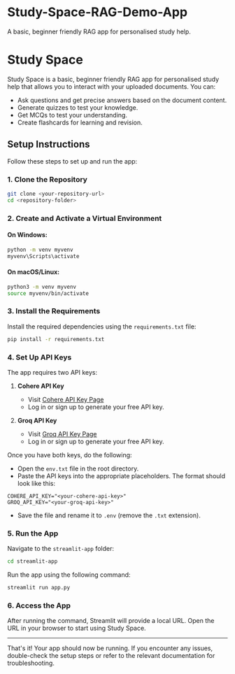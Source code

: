# Study-Space-RAG-Demo-App
A basic, beginner friendly RAG app for personalised study help.

# Study Space

Study Space is a basic, beginner friendly RAG app for personalised study help that allows you to interact with your uploaded documents. You can:

- Ask questions and get precise answers based on the document content.
- Generate quizzes to test your knowledge.
- Get MCQs to test your understanding.
- Create flashcards for learning and revision.

## Setup Instructions

Follow these steps to set up and run the app:

### 1. Clone the Repository

```bash
git clone <your-repository-url>
cd <repository-folder>
```

### 2. Create and Activate a Virtual Environment

#### On Windows:
```bash
python -m venv myvenv
myvenv\Scripts\activate
```

#### On macOS/Linux:
```bash
python3 -m venv myvenv
source myvenv/bin/activate
```

### 3. Install the Requirements

Install the required dependencies using the `requirements.txt` file:

```bash
pip install -r requirements.txt
```

### 4. Set Up API Keys

The app requires two API keys:

1. **Cohere API Key**
   - Visit [Cohere API Key Page](https://dashboard.cohere.com/api-keys)
   - Log in or sign up to generate your free API key.

2. **Groq API Key**
   - Visit [Groq API Key Page](https://console.groq.com/keys)
   - Log in or sign up to generate your free API key.

Once you have both keys, do the following:

- Open the `env.txt` file in the root directory.
- Paste the API keys into the appropriate placeholders. The format should look like this:

```plaintext
COHERE_API_KEY="<your-cohere-api-key>"
GROQ_API_KEY="<your-groq-api-key>"
```

- Save the file and rename it to `.env` (remove the `.txt` extension).

### 5. Run the App

Navigate to the `streamlit-app` folder:

```bash
cd streamlit-app
```

Run the app using the following command:

```bash
streamlit run app.py
```

### 6. Access the App

After running the command, Streamlit will provide a local URL. Open the URL in your browser to start using Study Space.

---

That's it! Your app should now be running. If you encounter any issues, double-check the setup steps or refer to the relevant documentation for troubleshooting.

